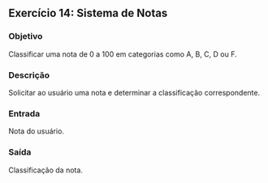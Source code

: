 
## Exercício 14: Sistema de Notas

### Objetivo
Classificar uma nota de 0 a 100 em categorias como A, B, C, D ou F.

### Descrição
Solicitar ao usuário uma nota e determinar a classificação correspondente.

### Entrada
Nota do usuário.

### Saída
Classificação da nota.
